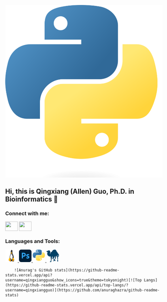 [![MasterHead](https://github.com/qingxiangguo/qingxiangguo/blob/e964867ee08da79d2450166ef8bcb4645781727a/content/Python-logo-notext.svg.png)](https://github.com/qingxiangguo)
## Hi, this is Qingxiang (Allen) Guo, Ph.D. in Bioinformatics 👋

<h3 align="central">Connect with me:</h3>
<p align="left">
<a href="https://twitter.com/QingxiangGuo" target="blank"><img align="center" src="https://cdn.jsdelivr.net/npm/simple-icons@3.0.1/icons/twitter.svg" alt="" height="30" width="40" /></a>
<a href="your link" target="blank"><img align="center" src="https://cdn.jsdelivr.net/npm/simple-icons@3.0.1/icons/linkedin.svg" alt="" height="30" width="40" /></a>

<h3 align="left">Languages and Tools:</h3>
<p align="left"> <a href="https://www.linux.org/" target="_blank"> <img src="https://github.com/qingxiangguo/qingxiangguo/blob/6bc194f522e7f2a7e9e2388391122ac84e9202f7/content/Linux-Logo.png" alt="linux" width="40" height="40"/> </a> <a href="https://www.photoshop.com/en" target="_blank"> <img src="https://github.com/qingxiangguo/qingxiangguo/blob/6bc194f522e7f2a7e9e2388391122ac84e9202f7/content/Adobe_Photoshop_CC_icon.svg.png" alt="photoshop" width="40" height="40"/> </a> <a href="https://www.python.org" target="_blank"> <img src="https://github.com/qingxiangguo/qingxiangguo/blob/6bc194f522e7f2a7e9e2388391122ac84e9202f7/content/Python-logo-notext.svg.png" alt="python" width="40" height="40"/> </a> <a href="https://www.perl.org/" target="_blank"> <img src="https://github.com/qingxiangguo/qingxiangguo/blob/118b1e76286d770b30ed2265bd04185ffce82808/content/perl-programming-language-logo-png-transparent.png" alt="perl" width="40" height="40"/> </a>
  
                   

        ![Anurag's GitHub stats](https://github-readme-stats.vercel.app/api?username=qingxiangguo&show_icons=true&theme=tokyonight)[![Top Langs](https://github-readme-stats.vercel.app/api/top-langs/?username=qingxiangguo)](https://github.com/anuraghazra/github-readme-stats)


